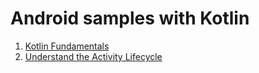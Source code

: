 # Android samples with Kotlin
1. [Kotlin Fundamentals](https://github.com/luischang/KotlinFundamentals)
2. [Understand the Activity Lifecycle](https://github.com/luischang/Lifecycle)


